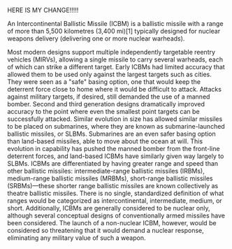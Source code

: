 HERE IS MY CHANGE!!!!!

An Intercontinental Ballistic Missile (ICBM) is a ballistic missile with a range of more than 5,500 kilometres (3,400 mi)[1] typically designed for nuclear weapons delivery (delivering one or more nuclear warheads).

 Most modern designs support multiple independently targetable reentry vehicles (MIRVs), allowing a single missile to carry several warheads, each of which can strike a different target.  Early ICBMs had limited accuracy that allowed them to be used only against the largest targets such as cities. They were seen as a "safe" basing option, one that would keep the deterrent force close to home where it would be difficult to attack. Attacks against military targets, if desired, still demanded the use of a manned bomber. Second and third generation designs dramatically improved accuracy to the point where even the smallest point targets can be successfully attacked. Similar evolution in size has allowed similar missiles to be placed on submarines, where they are known as submarine-launched ballistic missiles, or SLBMs. Submarines are an even safer basing option than land-based missiles, able to move about the ocean at will. This evolution in capability has pushed the manned bomber from the front-line deterrent forces, and land-based ICBMs have similarly given way largely to SLBMs.  ICBMs are differentiated by having greater range and speed than other ballistic missiles: intermediate-range ballistic missiles (IRBMs), medium-range ballistic missiles (MRBMs), short-range ballistic missiles (SRBMs)—these shorter range ballistic missiles are known collectively as theatre ballistic missiles. There is no single, standardized definition of what ranges would be categorized as intercontinental, intermediate, medium, or short. Additionally, ICBMs are generally considered to be nuclear only, although several conceptual designs of conventionally armed missiles have been considered. The launch of a non-nuclear ICBM, however, would be considered so threatening that it would demand a nuclear response, eliminating any military value of such a weapon.
